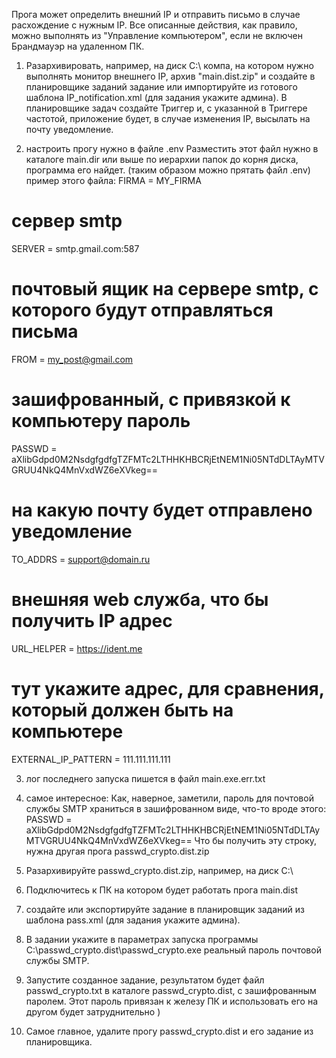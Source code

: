 Прога может определить внешний IP и отправить письмо в случае расхождение с нужным IP.
Все описанные действия, как правило, можно выполнять из "Управление компьютером", если не включен Брандмауэр на удаленном ПК.
 

1) Разархивировать, например,  на диск C:\ компа, на котором нужно выполнять монитор внешнего IP, архив "main.dist.zip" и создайте в планировщике заданий задание или импортируйте из готового шаблона IP_notification.xml (для задания укажите админа).
    В планировщике задач создайте Триггер и, с указанной в Триггере частотой, приложение будет, в случае изменения IP, высылать на почту        уведомление. 

2) настроить прогу нужно в файле .env
      Разместить этот файл нужно в каталоге main.dir или выше по иерархии папок до корня диска, программа его найдет. (таким образом можно прятать файл .env)
          пример этого файла:
FIRMA = MY_FIRMA 
# сервер smtp
SERVER = smtp.gmail.com:587
# почтовый ящик на сервере smtp, с которого будут отправляться письма
FROM = my_post@gmail.com
# зашифрованный, с привязкой к компьютеру пароль
PASSWD = aXlibGdpd0M2NsdgfgdfgTZFMTc2LTHHKHBCRjEtNEM1Ni05NTdDLTAyMTVGRUU4NkQ4MnVxdWZ6eXVkeg==
# на какую почту будет отправлено уведомление
TO_ADDRS = support@domain.ru
# внешняя web служба, что бы получить IP адрес
URL_HELPER = https://ident.me
# тут укажите адрес, для сравнения, который должен быть на компьютере
EXTERNAL_IP_PATTERN = 111.111.111.111

3) лог последнего запуска пишется в файл main.exe.err.txt 

4) самое интересное:
Как, наверное, заметили, пароль для почтовой службы SMTP храниться в зашифрованном виде, что-то вроде этого:
     PASSWD = aXlibGdpd0M2NsdgfgdfgTZFMTc2LTHHKHBCRjEtNEM1Ni05NTdDLTAyMTVGRUU4NkQ4MnVxdWZ6eXVkeg==
Что бы получить эту строку, нужна другая прога  passwd_crypto.dist.zip

4) Разархивируйте passwd_crypto.dist.zip, например, на диск C:\

5) Подключитесь к ПК на котором будет работать прога main.dist
 
6) создайте или экспортируйте задание в планировщик заданий из шаблона pass.xml (для задания укажите админа).

6) В задании укажите в параметрах запуска программы C:\passwd_crypto.dist\passwd_crypto.exe  реальный пароль почтовой службы SMTP.

7) Запустите созданное задание, результатом будет файл passwd_crypto.txt в каталоге passwd_crypto.dist, с зашифрованным паролем. Этот пароль привязан к железу ПК и использовать его на другом будет затруднительно )

8) Самое главное, удалите прогу passwd_crypto.dist и его задание из планировщика.

